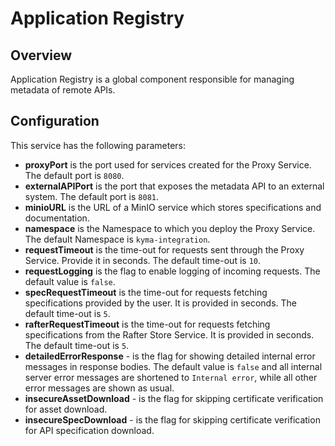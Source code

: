 # Application Registry

## Overview
Application Registry is a global component responsible for managing metadata of remote APIs.

## Configuration
This service has the following parameters:

- **proxyPort** is the port used for services created for the Proxy Service. The default port is `8080`.
- **externalAPIPort** is the port that exposes the metadata API to an external system. The default port is `8081`.
- **minioURL** is the URL of a MinIO service which stores specifications and documentation.
- **namespace** is the Namespace to which you deploy the Proxy Service. The default Namespace is `kyma-integration`.
- **requestTimeout** is the time-out for requests sent through the Proxy Service. Provide it in seconds. The default time-out is `10`.
- **requestLogging** is the flag to enable logging of incoming requests. The default value is `false`.
- **specRequestTimeout** is the time-out for requests fetching specifications provided by the user. It is provided in seconds. The default time-out is `5`.
- **rafterRequestTimeout** is the time-out for requests fetching specifications from the Rafter Store Service. It is provided in seconds. The default time-out is `5`.
- **detailedErrorResponse** - is the flag for showing detailed internal error messages in response bodies. The default value is `false` and all internal server error messages are shortened to `Internal error`, while all other error messages are shown as usual.
- **insecureAssetDownload** - is the flag for skipping certificate verification for asset download.
- **insecureSpecDownload** - is the flag for skipping certificate verification for API specification download.
